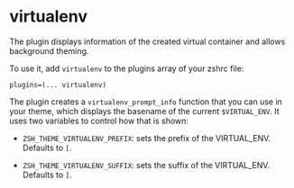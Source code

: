# virtualenv

The plugin displays information of the created virtual container and allows
background theming.

To use it, add `virtualenv` to the plugins array of your zshrc file:

```
plugins=(... virtualenv)
```

The plugin creates a `virtualenv_prompt_info` function that you can use in your
theme, which displays the basename of the current `$VIRTUAL_ENV`. It uses two
variables to control how that is shown:

-   `ZSH_THEME_VIRTUALENV_PREFIX`: sets the prefix of the VIRTUAL_ENV. Defaults
    to `[`.

-   `ZSH_THEME_VIRTUALENV_SUFFIX`: sets the suffix of the VIRTUAL_ENV. Defaults
    to `]`.

